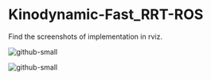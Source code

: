 # Kinodynamic-Fast_RRT-ROS
Find the screenshots of implementation in rviz.

![github-small](https://github.com/addy1997/Kinodynamic-Fast_RRT-ROS/blob/master/Screenshot%202020-02-22%20at%203.36.34%20PM.png)



![github-small](https://github.com/addy1997/Kinodynamic-Fast_RRT-ROS/blob/master/Screenshot%202020-02-22%20at%203.37.25%20PM.png)





